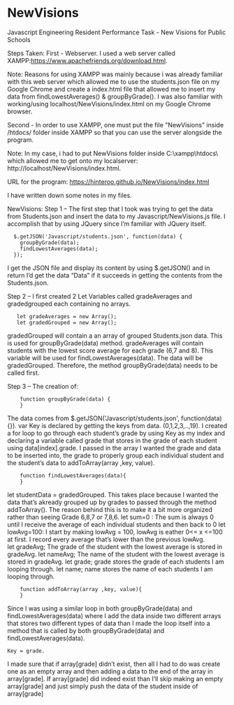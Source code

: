 # NewVisions

Javascript Engineering Resident Performance Task - New Visions for Public Schools

Steps Taken:
First - Webserver. I used a web server called XAMPP:https://www.apachefriends.org/download.html. 

Note: Reasons for using XAMPP was mainly because i was already familiar with this web server which allowed me to use the students.json file on my Google Chrome and create a index.html file that allowed me to insert my data from findLowestAverages() & groupByGrade(). I was also familiar with working/using localhost/NewVisions/index.html on my Google Chrome browser.
   
Second - In order to use XAMPP, one must put the file "NewVisions" inside /htdocs/ folder inside XAMPP so that you can use the server alongside the program.

Note: In my case, i had to put NewVisions folder inside C:\xampp\htdocs\ which allowed me to get onto my localserver: http://localhost/NewVisions/index.html.

URL for the program: https://hinteroo.github.io/NewVisions/index.html

I have written down some notes in my files.
   

NewVisions: 
Step 1 – 
The first step that I took was trying to get the data from Students.json and insert the data to my Javascript/NewVisions.js file. I accomplish that by using JQuery since I’m familiar with JQuery itself.
```
  $.getJSON('Javascript/students.json', function(data) {
    groupByGrade(data);
    findLowestAverages(data);
  });
```
I get the JSON file and display its content by using $.getJSON() and in return I’d get the data “Data” if it succeeds in getting the contents from the Students.json.

Step 2 – 
I first created 2 Let Variables called gradeAverages and gradedgrouped each containing no arrays.
```
   let gradeAverages = new Array();
   let gradedGrouped = new Array(); 
```
gradedGrouped will contain a an array of grouped Students.json data. This is used for groupByGrade(data) method.
gradeAverages will contain students with the lowest score average for each grade (6,7 and 8). This variable will be used for findLowestAverages(data). The data will be gradedGrouped. Therefore, the method groupByGrade(data) needs to be called first.

Step 3 – 
The creation of:
```
	function groupByGrade(data) {
	}
```
The data comes from $.getJSON('Javascript/students.json', function(data) {}).
var Key is declared by getting the keys from data. (0,1,2,3,..,19).
I created a for loop to go through each student’s grade by using Key as my index and declaring a variable called grade that stores in the grade of each student using data[index].grade. 
I passed in the array I wanted the grade and data to be inserted into, the grade to properly group each individual student and the student’s data to addToArray(array ,key, value).
```
	function findLowestAverages(data){
	}

```
let studentData = gradedGrouped. This takes place because I wanted the data that’s akready grouped up by grades to passed through the method addToArray(). The reason behind this is to make it a bit more organized rather than seeing Grade 6,8,7 or 7,8,6.
let sum=0 : The sum is always 0 until I receive the average of each individual students and then back to 0
let lowAvg=100: I start by making lowAvg = 100, lowAvg is eather 0<= x <=100 at first. I record every average that’s lower than the previous lowAvg.  
let gradeAvg; The grade of the student with the lowest average is stored in gradeAvg.
let nameAvg; The name of the student with the lowest average is stored in gradeAvg.
let grade; grade stores the grade of each students I am looping through.
let name; name stores the name of each students I am looping through.
```
	function addToArray(array ,key, value){
	}
```
Since I was using a similar loop in both groupByGrade(data) and findLowestAverages(data) where I add the data inside two different arrays that stores two different types of data than I made the loop itself into a method that is called by both groupByGrade(data) and findLowestAverages(data).
```
Key = grade.
```
I made sure that if array[grade] didn’t exist, then all I had to do was create one as an empty array and then adding a data to the end of the array in  array[grade].
If array[grade] did indeed exist than I’ll skip making an empty array[grade] and just simply push the data of the student inside of array[grade]

